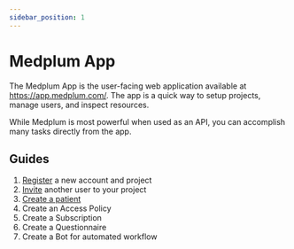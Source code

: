 ```yaml
---
sidebar_position: 1
---
```


# Medplum App

The Medplum App is the user-facing web application available at <https://app.medplum.com/>. The app is a quick way to setup projects, manage users, and inspect resources.

While Medplum is most powerful when used as an API, you can accomplish many tasks directly from the app.

## Guides

1. [Register](https://app.medplum.com/register) a new account and project
2. [Invite](/app/invite) another user to your project
3. [Create a patient](app/create-a-patient)
4. Create an Access Policy
5. Create a Subscription
6. Create a Questionnaire
7. Create a Bot for automated workflow
